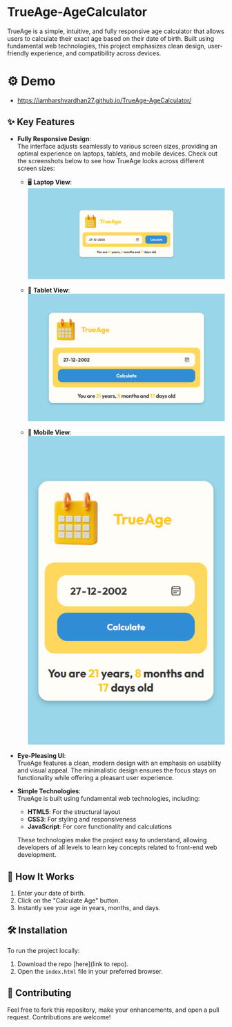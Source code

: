 # TrueAge-AgeCalculator
TrueAge is a simple, intuitive, and fully responsive age calculator that allows users to calculate their exact age based on their date of birth. Built using fundamental web technologies, this project emphasizes clean design, user-friendly experience, and compatibility across devices.

# ⚙️ Demo
- https://iamharshvardhan27.github.io/TrueAge-AgeCalculator/

## ✨ Key Features

- **Fully Responsive Design**:  
  The interface adjusts seamlessly to various screen sizes, providing an optimal experience on laptops, tablets, and mobile devices. Check out the screenshots below to see how TrueAge looks across different screen sizes:

  - 🖥️ **Laptop View**:  
    ![Laptop View](./laptopview.png)

  - 📱 **Tablet View**:  
    ![Tablet View](./tabletview.png)

  - 📲 **Mobile View**:  
    ![Mobile View](./mobileview.png)

- **Eye-Pleasing UI**:  
  TrueAge features a clean, modern design with an emphasis on usability and visual appeal. The minimalistic design ensures the focus stays on functionality while offering a pleasant user experience.

- **Simple Technologies**:  
  TrueAge is built using fundamental web technologies, including:

  - **HTML5**: For the structural layout
  - **CSS3**: For styling and responsiveness
  - **JavaScript**: For core functionality and calculations

  These technologies make the project easy to understand, allowing developers of all levels to learn key concepts related to front-end web development.

## 🚀 How It Works

1. Enter your date of birth.
2. Click on the "Calculate Age" button.
3. Instantly see your age in years, months, and days.

## 🛠️ Installation

To run the project locally:

1. Download the repo [here](link to repo).
2. Open the `index.html` file in your preferred browser.

## 🤝 Contributing

Feel free to fork this repository, make your enhancements, and open a pull request. Contributions are welcome!
